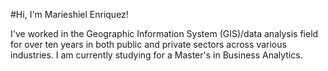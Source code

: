 #Hi, I'm Marieshiel Enriquez!

I've worked in the Geographic Information System (GIS)/data analysis field for over ten years in both public and private sectors across various industries. I am currently studying for a Master's in Business Analytics. 



